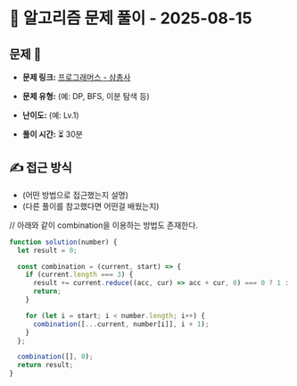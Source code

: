 # 📝 알고리즘 문제 풀이 - 2025-08-15

## 문제 📖

- **문제 링크:** [프로그래머스 - 삼총사](https://school.programmers.co.kr/learn/courses/30/lessons/131705)

- **문제 유형:** (예: DP, BFS, 이분 탐색 등)

- **난이도:** (예: Lv.1)

- **풀이 시간:** ⏳ 30분

## ✍ 접근 방식

- (어떤 방법으로 접근했는지 설명)
- (다른 풀이를 참고했다면 어떤걸 배웠는지)

// 아래와 같이 combination을 이용하는 방법도 존재한다.

```js
function solution(number) {
  let result = 0;

  const combination = (current, start) => {
    if (current.length === 3) {
      result += current.reduce((acc, cur) => acc + cur, 0) === 0 ? 1 : 0;
      return;
    }

    for (let i = start; i < number.length; i++) {
      combination([...current, number[i]], i + 1);
    }
  };

  combination([], 0);
  return result;
}
```
